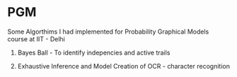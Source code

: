 # PGM

Some Algorthims I had implemented for Probability Graphical Models course at IIT - Delhi

1. Bayes Ball - To identify indepencies and active trails

2. Exhaustive Inference and Model Creation of OCR - character recognition


